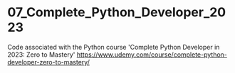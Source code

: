 # 07_Complete_Python_Developer_2023

Code associated with the Python course 'Complete Python Developer in 2023: Zero to Mastery'
https://www.udemy.com/course/complete-python-developer-zero-to-mastery/
